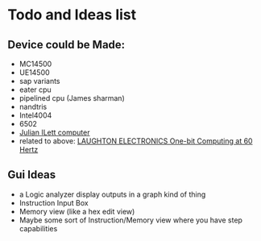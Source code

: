 # Todo and Ideas list

## Device could be Made:
* MC14500
* UE14500
* sap variants
* eater cpu
* pipelined cpu (James sharman)
* nandtris
* Intel4004
* 6502
* [Julian ILett computer](https://www.youtube.com/watch?v=WcnHZGyzRJI&list=PLjzGSu1yGFjWKRHqNqr-wdUw4KrcaQbcs)
* related to above: [LAUGHTON ELECTRONICS One-bit Computing at 60 Hertz](https://laughtonelectronics.com/Arcana/One-bit%20computer/One-bit%20computer.html)

## Gui Ideas
* a Logic analyzer display outputs in a graph kind of thing
* Instruction Input Box
* Memory view (like a hex edit view)
* Maybe some sort of Instruction/Memory view where you have step capabilities
